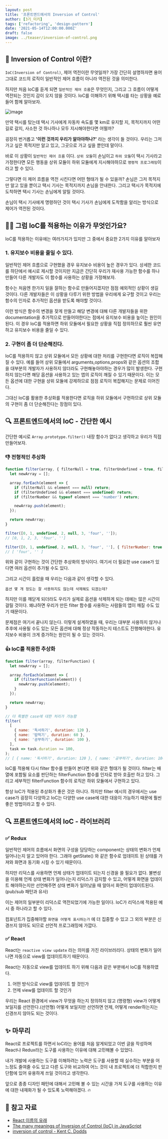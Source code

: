 ```yaml
---
layout: post
title: '프론트엔드에서의 Inversion of Control'
author: [3기_미키]
tags: ['refactoring', 'design-pattern']
date: '2021-05-14T12:00:00.000Z'
draft: false
image: ../teaser/inversion-of-control.png
---
```


## 🎁 Inversion of Control 이란?

`IoC(Inversion of Control)`, 제어 역전이란 무엇일까?
가장 간단히 설명하자면 용어 그대로 코드의 로직이 일반적인 제어 흐름이 아니라 역전된 것을 의미한다.

하지만 처음 IoC를 듣게 되면 `일반적인 제어 흐름`은 무엇인지,
그리고 그 흐름이 어떻게 역전되는 것인지 감이 오지 않을 것이다.
IoC를 이해하기 위해 택시를 타는 상황을 예로 들어 함께 알아보자.

![image](https://user-images.githubusercontent.com/48755175/118286801-cf2d8000-b50d-11eb-806e-95a5e85bd01c.png)

만약 택시를 탔는데 택시 기사에게 자동차 속도를 몇 km로 유지할 지,
목적지까지 어떤 길로 갈지, 사소한 것 하나하나 모두 지시해야한다면 어떨까?

굉장히 번거롭고 **'이런 것까지 우리가 알아야하나?'** 라는 생각이 들 것이다. 우리는 그저 가고 싶은 목적지만 알고 있고, 그곳으로 가고 싶을 뿐인데 말이다.

바로 이 상황이 `일반적인 제어 흐름` 이다.
`상위 모듈`이 손님이고 `하위 모듈`이 택시 기사라고 가정한다면
모든 행동을 상위 모듈이 하위 모듈에게 지시해야하므로 `명령적 프로그래밍`이라고 할 수 있다.

그렇다면 이 제어 흐름을 역전 시킨다면 어떤 형태가 될 수 있을까?
손님은 그저 목적지만 알고 있을 뿐이고 택시 기사는 목적지까지 손님을 안내한다.
그리고 택시가 목적지에 도착하면 택시 기사는 손님에게 알릴 것이다.

손님이 택시 기사에게 명령하던 것이 택시 기사가 손님에게 도착함을 알리는 방식으로 제어가 역전된 것이다.

## 🙋‍♂️ 그럼 IoC를 적용하는 이유가 무엇인가요?

IoC를 적용하는 이유에는 여러가지가 있지만 그 중에서 중요한 2가지 이유를 알아보자

### 1. 유지보수 비용을 줄일 수 있다.

일반적인 제어 흐름으로 구현했을 경우 유지보수 비용이 높은 경우가 있다.
상세한 코드를 하단에서 예시로 제시할 것이지만 지금은 간단히 우리가 재사용 가능한 함수를 하나 만들어
다른 개발자도 이 함수를 사용하는 상황을 가정해보자.

함수는 처음엔 한가지 일을 잘하는 함수로 만들어지겠지만 점점 예외적인 상황이 생길 것이다.
다른 개발자들은 이 상황을 다루기 위한 방법을 우리에게 요구할 것이고
우리는 함수의 인자로 추가적인 옵션을 받도록 해야할 것이다.

이런 방식은 함수의 변경을 잦게 만들고 해당 변경에 대해 다른 개발자들을 위한 documentation을 추가적으로 만들어야한다는 점에서
유지보수 비용을 높이는 원인이 된다.
이 경우 IoC를 적용하면 하위 모듈에서 필요한 상황을 직접 정의하므로 훨씬 유연하고 유지보수 비용을 줄일 수 있다.

### 2. 구현이 좀 더 단순해진다.

IoC를 적용하지 않고 상위 모듈에서 모든 상황에 대한 처리를 구현한다면 로직이 복잡해질 수 있다.
예를 들어 상위 모듈에서 arguments,options,props와 같은 옵션의 조합을 대부분의 개발자가 사용하지 않더라도 구현해놓아야하는 경우가 많이 발생한다.
구현하지 않는다면 해당 옵션을 사용하고 있는 앱의 로직이 깨질 수 있기 때문이다. 이는 모든 옵션에 대한 구현을 상위 모듈에 강제하므로 점점 로직이 복잡해지는 문제로 이어진다.

그대신 IoC를 활용한 추상화를 적용한다면 로직을 하위 모듈에서 구현하므로 상위 모듈의 구현이 좀 더 단순해진다는 장점이 있다.

## 🔍 프론트엔드에서의 IoC - 간단한 예시

간단한 예시로 `Array.prototype.filter()` 내장 함수가 없다고 생각하고 우리가 직접 만들어보자.

### 👎 전형적인 추상화

```js
function filter(array, { filterNull = true, filterUndefined = true, filterNumber = false } = {}) {
  let newArray = [];

  array.forEach(element => {
    if (filterNull && element === null) return;
    if (filterUndefined && element === undefined) return;
    if (filterNumber && typeof element === 'number') return;

    newArray.push(element);
  });

  return newArray;
}

filter([0, 1, undefined, 2, null, 3, 'four', '']);
// [0, 1, 2, 3, 'four', '']

filter([0, 1, undefined, 2, null, 3, 'four', ''], { filterNumber: true });
// [ 'four', '' ]
```

위와 같이 구현하는 것이 간단한 추상화의 방식이다.
여기서 더 필요한 use case가 있다면 여러 옵션이 추가될 수도 있다.

그리고 시간이 흘렀을 때 우리는 다음과 같이 생각할 수 있다.

`옵션 몇 개 정도는 잘 사용하지도 않는데 삭제해도 되겠는데?`

하지만 이를 깨닫게 되더라도 우리가 실제로 옵션을 삭제하게 되는 데에는 많은 시간이 걸릴 것이다.
왜냐하면 우리가 만든 filter 함수를 사용하는 사람들의 앱이 깨질 수도 있기 때문이다.

문제점은 여기서 끝나지 않는다. 이렇게 설계하였을 때, 우리는 대부분 사용하지 않거나 추후에 사용될 수도 있는
모든 옵션에 대해 정상 작동하는지 테스트도 진행해야한다.
유지보수 비용이 크게 증가하는 원인이 될 수 있는 것이다.

### 👍 IoC를 적용한 추상화

```js
function filter(array, filterFunction) {
  let newArray = [];

  array.forEach(element => {
    if (filterFunction(element)) {
      newArray.push(element);
    }
  });

  return newArray;
}

// 더 특별한 case에 대한 처리가 가능함
filter(
  [
    { name: '독서하기', duration: 120 },
    { name: '밥먹기', duration: 60 },
    { name: '공부하기', duration: 100 },
  ],
  task => task.duration >= 100,
);
// [ { name: '독서하기', duration: 120 }, { name: '공부하기', duration: 100 } ]
```

IoC를 적용해 다시 filter 함수를 만들어 본다면 위와 같은 형태가 될 것이다.
filter는 배열에 포함될 요소를 판단하는 filterFunction 함수를 인자로 받아 호출만 하고 있다.
그리고 세부적인 filterFunction 함수의 로직은 하위 모듈에서 구현하고 있다.

항상 IoC가 적용된 추상화가 좋은 것은 아니다.
하지만 filter 예시의 경우에서는 use case가 굉장히 다양하고
IoC는 다양한 use case에 대한 대응이 가능하기 때문에 훨씬 좋은 방법이라고 할 수 있다.

## 🔍 프론트엔드에서의 IoC - 라이브러리

### ✅ Redux

일반적인 제어의 흐름에서 화면의 구성을 담당하는 component는 상태의 변화가 언제 일어나는지 알고 있어야 한다. 그래야 getState() 와 같은 함수로 업데이트 된 상태를 가져와 화면과 동기화 시킬 수 있기 때문이다.

하지만 리덕스를 사용하면 언제 상태가 업데이트 되는지 신경을 쓸 필요가 없다. 불변성을 이용해 언제 상태 변화가 일어나는지 리덕스가 감지할 수 있고, 어떻게 화면을 업데이트 해야하는지만 선언해주면 상태 변화가 일어났을 때 알아서 화면이 업데이트된다. (pub/sub 패턴과 유사)

이는 제어의 일부분이 리덕스로 역전되었기에 가능한 일이다.
IoC가 리덕스에 적용된 예시 중 하나라고 할 수 있다.

컴포넌트가 집중해야할 `화면을 어떻게 표시하는가` 에 더 집중할 수 있고 그 외의 부분은 신경쓰지 않아도 되므로 선언적 프로그래밍에 가깝다.

### ✅ React

React는 `reactive view update` 라는 의미를 가진 라이브러리다.
상태의 변화가 일어나면 자동으로 view를 업데이트하기 때문이다.

React는 자동으로 view를 업데이트 하기 위해 다음과 같은 부분에서 IoC를 적용하였다.

1. 어떤 방식으로 view를 업데이트 할 것인가
2. 언제 view를 업데이트 할 것인가

우리는 React 환경에서
view가 무엇을 하는지 정의하지 않고 (명령형)
view가 어떻게 보일지를 선언한다.(선언형)
어떻게 보일지만 선언하면 언제, 어떻게 render하는지는 신경쓰지 않아도 되는 것이다.

## ✨ 마무리

React로 프로젝트를 하면서 IoC라는 용어를 처음 알게되었고
이번 글을 작성하며 React나 Redux라는 도구를 사용하는 이유에 대해 고민해볼 수 있었다.

내가 개발에 사용하는 도구를 이해하려는 노력은
도구를 사용할 때 실수하는 부분을 어느정도 줄여줄 수도 있고
다른 도구와 비교하여 어느 것이 내 프로젝트에 더 적합한지 판단함에 있어
유용하게 쓰일 것이라고 생각한다.

앞으로 종종 디자인 패턴에 대해서 고민해 볼 수 있는 시간을 가져
도구를 사용하는 이유에 대한 내재화가 될 수 있도록 노력해야겠다. 🔥

## 📜 참고 자료

- [React 이름의 유래](https://www.freecodecamp.org/news/yes-react-is-taking-over-front-end-development-the-question-is-why-40837af8ab76/)
- [The many meanings of Inversion of Control (IoC) in JavaScript](https://www.youtube.com/watch?v=grF-BVK1vzM)
- [inversion of control - Kent C. Dodds](https://kentcdodds.com/blog/inversion-of-control)
